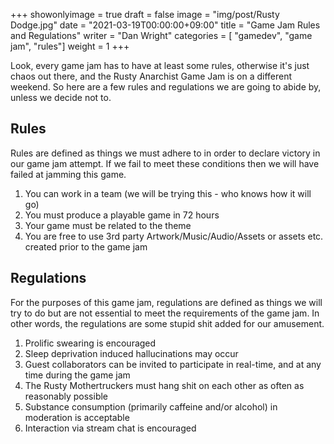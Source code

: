 +++
showonlyimage = true
draft = false
image = "img/post/Rusty Dodge.jpg"
date = "2021-03-19T00:00:00+09:00"
title = "Game Jam Rules and Regulations"
writer = "Dan Wright"
categories = [ "gamedev", "game jam", "rules"]
weight = 1
+++

Look, every game jam has to have at least some rules, otherwise it's just chaos out there, and the Rusty Anarchist Game Jam is on a different weekend. So here are a few rules and regulations we are going to abide by, unless we decide not to.

## Rules

Rules are defined as things we must adhere to in order to declare victory in our game jam attempt. If we fail to meet these conditions then we will have failed at jamming this game.

1. You can work in a team (we will be trying this - who knows how it will go)
2. You must produce a playable game in 72 hours
3. Your game must be related to the theme
4. You are free to use 3rd party Artwork/Music/Audio/Assets or assets etc. created prior to the game jam

## Regulations

For the purposes of this game jam, regulations are defined as things we will try to do but are not essential to meet the requirements of the game jam. In other words, the regulations are some stupid shit added for our amusement.

1. Prolific swearing is encouraged
2. Sleep deprivation induced hallucinations may occur
3. Guest collaborators can be invited to participate in real-time, and at any time during the game jam
4. The Rusty Mothertruckers must hang shit on each other as often as reasonably possible
5. Substance consumption (primarily caffeine and/or alcohol) in moderation is acceptable
6. Interaction via stream chat is encouraged
